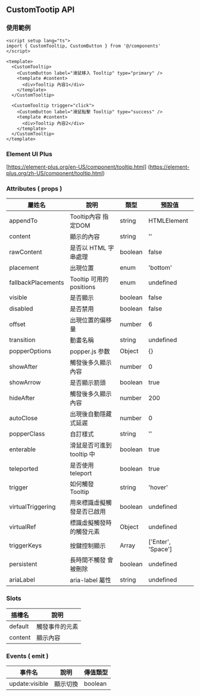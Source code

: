 ## CustomTootip API

### 使用範例

```vue
<script setup lang="ts">
import { CustomTooltip, CustomButton } from '@/components'
</script>

<template>
  <CustomTooltip>
    <CustomButton label="滑鼠移入 Tooltip" type="primary" />
    <template #content>
      <div>Tooltip 內容1</div>
    </template>
  </CustomTooltip>

  <CustomTooltip trigger="click">
    <CustomButton label="滑鼠點擊 Tooltip" type="success" />
    <template #content>
      <div>Tooltip 內容2</div>
    </template>
  </CustomTooltip>
</template>
```

### Element UI Plus

[https://element-plus.org/en-US/component/tooltip.html]
(https://element-plus.org/zh-US/component/tooltip.html)

### Attributes ( props )

| 屬姓名             | 說明                     | 類型    | 預設值      |
| ------------------ | ----------------------- | ------- | ---------- |
| appendTo           | Tooltip內容 指定DOM      | string  | HTMLElement | undefined |
| content            | 顯示的內容               | string  | ''         |
| rawContent         | 是否以 HTML 字串處理      | boolean | false     |
| placement          | 出現位置                 | enum    | 'bottom'  |
| fallbackPlacements | Tooltip 可用的 positions | enum    | undefined |
| visible            | 是否顯示                 | boolean | false     |
| disabled           | 是否禁用                 | boolean | false     |
| offset             | 出現位置的偏移量          | number  | 6         |
| transition         | 動畫名稱                 | string  | undefined |
| popperOptions      | popper.js 参数           | Object  | {}        |
| showAfter          | 觸發後多久顯示內容        | number  | 0         |
| showArrow          | 是否顯示箭頭             | boolean | true       |
| hideAfter          | 觸發後多久顯示內容        | number  | 200       |
| autoClose          | 出現後自動隱藏式延遲      | number  | 0         |
| popperClass        | 自訂樣式                 | string  | ''        |
| enterable          | 滑鼠是否可進到 tooltip 中 | boolean | true      |
| teleported         | 是否使用 teleport        | boolean | true      |
| trigger            | 如何觸發 Tooltip         | string  | 'hover'   |
| virtualTriggering  | 用來標識虛擬觸發是否已啟用 | boolean | undefined |
| virtualRef         | 標識虛擬觸發時的觸發元素   | Object  | undefined |
| triggerKeys        | 按鍵控制顯示              | Array   | ['Enter', 'Space'] |
| persistent         | 長時間不觸發 會被刪除     | boolean | undefined |
| ariaLabel          | aria-label 屬性          | string  | undefined |

### Slots

| 插槽名  | 說明           |
| ------- | -------------- |
| default | 觸發事件的元素 |
| content | 顯示內容       |

### Events ( emit )

| 事件名         | 說明     | 傳值類型 |
| -------------- | -------- | -------- |
| update:visible | 顯示切換 | boolean  |
